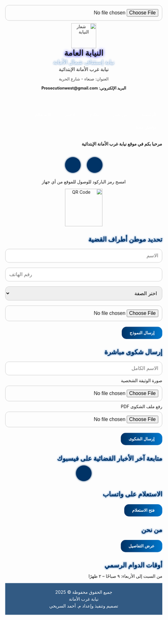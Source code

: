 <!DOCTYPE html>
<html lang="ar" dir="rtl">
<head>
<meta charset="UTF-8">
<meta name="viewport" content="width=device-width, initial-scale=1.0">
<title>النيابة العامة - نيابة غرب الأمانة الإبتدائية</title>
<link rel="stylesheet" href="https://cdnjs.cloudflare.com/ajax/libs/font-awesome/6.4.0/css/all.min.css">
<style>
@import url('https://fonts.googleapis.com/css2?family=Cairo:wght@300;400;500;700&display=swap');

body {font-family:'Cairo', sans-serif;margin:0;min-height:100vh;background: linear-gradient(270deg, #00aaff, #0055aa, #00ffaa, #ff55aa, #ffaa00);background-size: 1000% 1000%;animation: gradientBG 30s ease infinite;color:#222;}
@keyframes gradientBG {0% { background-position:0% 50%; } 50% { background-position:100% 50%; } 100% { background-position:0% 50%; }}

header {background: rgba(0,0,0,0.5); color:#fff; padding:20px; display:flex; align-items:center; justify-content:space-between; flex-wrap:wrap; position: sticky; top:0; z-index:1000; box-shadow:0 0 20px rgba(0,0,0,0.5);}
header img {width:80px; opacity:0.95; cursor:pointer;}
.header-text {text-align:center; flex:1;}
.header-text h1 {margin:0;font-size:1.8em;font-weight:bold; text-shadow:0 0 10px #00f;}
.header-text h2 {margin:3px 0;font-size:1.3em;font-weight:500;color:white;}
.header-text h3 {margin:3px 0;font-size:1.1em;font-weight:400;}
.header-text .address {font-size:0.95em; opacity:0.8;}
.email-head {margin-top:5px; font-weight:bold; font-size:0.9em;}

nav {background:#003366; display:flex; justify-content:center; flex-wrap:wrap;}
nav a {color:white; text-decoration:none; padding:12px 20px; display:inline-block; transition:0.3s;}
nav a:hover {background:#0055aa; border-radius:10px;}

.marquee {overflow:hidden; white-space:nowrap; background:rgba(0,119,204,0.8); color:#fff;}
.marquee p {display:inline-block; padding-left:100%; animation: marquee 15s linear infinite; font-weight:bold; padding:10px 0;}
@keyframes marquee {0% { transform:translateX(0%); } 100% { transform:translateX(-100%); }}

.section {background: rgba(255,255,255,0.95); margin:20px; padding:20px; border-radius:20px; box-shadow:0 8px 20px rgba(0,0,0,0.3);}
h2 {color:#003366; margin-bottom:10px; text-shadow:0 0 5px #0055aa;}
button {padding:12px 25px; background: linear-gradient(90deg,#003366,#0077cc); color:white; border:none; border-radius:15px; cursor:pointer; margin-top:10px; transition:0.3s; font-weight:600;}
button:hover {background: linear-gradient(90deg,#0055aa,#0099ff); box-shadow:0 0 15px rgba(0,0,0,0.3); transform:translateY(-2px);}
input, textarea, select {padding:12px; margin:8px 0; border-radius:12px; border:1px solid #ccc; width:100%; font-size:16px; transition:0.3s; outline:none;}
input:focus, textarea:focus, select:focus {border-color:#3498db; box-shadow:0 0 8px rgba(52,152,219,0.3);}
.error-msg {color:red; font-size:13px; margin-top:-10px; margin-bottom:10px; display:none;}
.success-popup {display:none; position: fixed; top:50%; left:50%; transform: translate(-50%, -50%); background:#fff; border-radius:15px; box-shadow:0 0 25px rgba(0,0,0,0.5); padding:25px 40px; text-align:center; font-size:18px; z-index:9999; color:green;}
.success-popup button {margin-top:15px; background:green; border-radius:12px; padding:10px 20px;}
.icon-container {display:flex; justify-content:center; gap:20px; margin-top:10px;}
.icon-container a {display:flex; align-items:center; justify-content:center; width:50px; height:50px; border-radius:50%; background:#003366; color:white; font-size:20px; text-decoration:none; transition: all 0.5s; box-shadow:0 0 5px #003366;}
.icon-container a:hover {transform:scale(1.2); background:#0077cc; color:white;}
.qr-code {text-align:center; margin:20px 0;}
.qr-code img {width:120px; height:120px;}
footer {background: rgba(0,51,102,0.8); color:white; padding:15px; text-align:center; font-size:14px;}
footer p {margin:5px;}
.popup-overlay {display:none; position:fixed; top:0; left:0; width:100%; height:100%; background:rgba(0,0,0,0.6); z-index:9998; justify-content:center; align-items:center;}
.popup-content {background:#fff; padding:20px 30px; border-radius:15px; text-align:center; max-width:400px; width:90%;}
.card {background:#f0f8ff; padding:10px; margin:10px; border-radius:15px; box-shadow:0 4px 10px rgba(0,0,0,0.2);}
@media(max-width:500px){ .section{padding:15px;} nav a{padding:10px 15px;} }
</style>
<script src="https://cdn.jsdelivr.net/npm/emailjs-com@3/dist/email.min.js"></script>
<script>
(function(){emailjs.init("user_youractualuserid");})(); // ضع هنا User ID من EmailJS

function showSuccessPopup(msg){ document.getElementById('successPopup').querySelector('p').innerText=msg; document.getElementById('successPopup').style.display='block'; }
function closePopup(){document.getElementById('successPopup').style.display='none'; }
function validateForm(form){ let valid=true; [...form.querySelectorAll('input, select')].forEach(input=>{ if(input.hasAttribute('required') && !input.value){input.nextElementSibling.style.display='block'; valid=false;} else{ if(input.nextElementSibling) input.nextElementSibling.style.display='none'; } }); return valid; }

// تغيير الشعار وحفظه في LocalStorage
function changeLogo(input){ 
 if(input.files && input.files[0]){ 
   const reader = new FileReader(); 
   reader.onload = function(e){ 
     document.getElementById('logoImg').src=e.target.result; 
     localStorage.setItem('savedLogo', e.target.result); 
     input.style.display='none'; 
   } 
   reader.readAsDataURL(input.files[0]); 
 } 
}
// تحميل الشعار المحفوظ عند فتح الصفحة
window.addEventListener('DOMContentLoaded', ()=>{ 
 const savedLogo = localStorage.getItem('savedLogo'); 
 if(savedLogo){ document.getElementById('logoImg').src = savedLogo; } 
});

function sendEmailJS(formId,serviceID,templateID){ 
 const form = document.getElementById(formId); 
 form.addEventListener('submit', function(e){ 
   e.preventDefault(); 
   if(!validateForm(form)) return; 
   emailjs.sendForm(serviceID, templateID, form).then(()=>{ form.reset(); showSuccessPopup("✅ تم الإرسال بنجاح!"); }, (err)=>{alert("حدث خطأ: "+err);}); 
 }); 
}

function openFormsPopup(){ document.getElementById('formsPopup').style.display='flex'; }
function closeFormsPopup(){ document.getElementById('formsPopup').style.display='none'; }

function openWhatsAppQuery(){ document.getElementById('whatsappPopup').style.display='flex'; }
function sendWhatsAppQuery(){ 
  const select = document.getElementById('whatsappRole'); 
  const role = select.value; 
  const fileInput = document.getElementById('whatsappFile'); 
  if(!role){ alert("الرجاء اختيار الصفة!"); return; } 
  if(fileInput.files.length==0){ alert("الرجاء إرفاق ما يثبت الصفة!"); return; }
  let msg = `مرحبا، أريد الاستعلام عن القضية. صفة: ${role}`; 
  const phone = '967778940199'; 
  window.open(`https://wa.me/${phone}?text=${encodeURIComponent(msg)}`, '_blank'); 
  document.getElementById('whatsappPopup').style.display='none'; 
}

function openAbout(){ document.getElementById('aboutPopup').style.display='flex'; }
function closeAbout(){ document.getElementById('aboutPopup').style.display='none'; }
</script>
</head>
<body>

<header>
<input type="file" id="logoInput" onchange="changeLogo(this)">
<img id="logoImg" src="logo.png" alt="شعار النيابة">
<div class="header-text">
<h1>النيابة العامة</h1>
<h2>نيابة إستئناف شمال الأمانة</h2>
<h3>نيابة غرب الأمانة الإبتدائية</h3>
<p class="address">العنوان: صنعاء - شارع الحرية</p>
<p class="email-head">البريد الإلكتروني: Prosecutionwest@gmail.com</p>
</div>
</header>

<nav>
<a href="#home">الرئيسية</a>
<a href="#aboutSection">من نحن</a>
<a href="#citizenForm" onclick="openFormsPopup()">نماذج</a>
<a href="#newsSection">الأخبار</a>
<a href="#whatsappSection">الاستعلام</a>
<a href="#contact">تواصل معنا</a>
</nav>

<div class="marquee"><p>مرحبا بكم في موقع نيابة غرب الأمانة الإبتدائية</p></div>

<div class="icon-container">
<a href="https://www.facebook.com/share/1ExkmPipt5/" target="_blank"><i class="fab fa-facebook-f"></i></a>
<a href="https://wa.me/967778940199" target="_blank"><i class="fab fa-whatsapp"></i></a>
</div>

<div class="qr-code">
<p>امسح رمز الباركود للوصول للموقع من أي جهاز</p>
<img src="https://api.qrserver.com/v1/create-qr-code/?size=120x120&data=https://alsereheahmad-sys.github.io/niaba/" alt="QR Code">
</div>

<!-- النماذج -->
<div class="popup-overlay" id="formsPopup">
<div class="popup-content">
<h3>النماذج</h3>
<button onclick="closeFormsPopup()">إغلاق</button>
<div class="card">نموذج تحميل شكوى</div>
<div class="card">نموذج ارسال طلب قضائي</div>
<div class="card">نموذج تحديد موطن الاطراف في القضية</div>
</div>
</div>

<!-- نموذج تحديد موطن أطراف القضية -->
<div class="section" id="citizenForm">
<h2>تحديد موطن أطراف القضية</h2>
<form id="citizenFormActual">
<input type="text" name="name" placeholder="الاسم" required><div class="error-msg">الرجاء إدخال الاسم</div>
<input type="tel" name="phone" placeholder="رقم الهاتف" required><div class="error-msg">الرجاء إدخال رقم الهاتف</div>
<select name="role" required>
<option value="">اختر الصفة</option>
<option>شاكي</option>
<option>مشكوبه</option>
<option>وكيل</option>
<option>محامي</option>
<option>قريب</option>
</select><div class="error-msg">الرجاء اختيار الصفة</div>
<input type="file" name="pdfFile" accept=".pdf" required><div class="error-msg">الرجاء رفع ملف PDF</div>
<button type="submit">إرسال النموذج</button>
</form>
</div>

<!-- نموذج إرسال الشكوى -->
<div class="section" id="emailComplaintForm">
<h2>إرسال شكوى مباشرة</h2>
<form id="emailComplaintFormActual">
<input type="text" name="name" placeholder="الاسم الكامل" required><div class="error-msg">الرجاء إدخال الاسم</div>
<label>صورة الوثيقة الشخصية</label>
<input type="file" name="idPhoto" accept=".jpg,.jpeg,.png" required><div class="error-msg">الرجاء رفع صورة الوثيقة</div>
<label>رفع ملف الشكوى PDF</label>
<input type="file" name="complaintPDF" accept=".pdf" required><div class="error-msg">الرجاء رفع ملف PDF</div>
<button type="submit">إرسال الشكوى</button>
</form>
</div>

<!-- متابعة الأخبار -->
<div class="section" id="newsSection">
<h2>متابعة آخر الأخبار القضائية على فيسبوك</h2>
<div class="icon-container">
<a href="https://www.facebook.com/share/1ExkmPipt5/" target="_blank"><i class="fab fa-facebook-f"></i></a>
</div>
</div>

<!-- الاستعلام واتساب -->
<div class="section" id="whatsappSection">
<h2>الاستعلام على واتساب</h2>
<button onclick="openWhatsAppQuery()">فتح الاستعلام</button>
</div>

<div class="popup-overlay" id="whatsappPopup">
<div class="popup-content">
<h3>الاستعلام على واتساب</h3>
<select id="whatsappRole" required>
<option value="">اختر الصفة</option>
<option>شاكي</option>
<option>مشكوبه</option>
<option>وكيل</option>
<option>محامي</option>
</select>
<label>أرفق ما يثبت الصفة (PDF)</label>
<input type="file" id="whatsappFile" accept=".pdf" required>
<br><button onclick="sendWhatsAppQuery()">إرسال إلى واتساب</button>
<button onclick="document.getElementById('whatsappPopup').style.display='none'">إلغاء</button>
</div>
</div>

<!-- من نحن -->
<div class="section" id="aboutSection">
<h2>من نحن</h2>
<button onclick="openAbout()">عرض التفاصيل</button>
</div>

<div class="popup-overlay" id="aboutPopup">
<div class="popup-content">
<h3>النيابة العامة</h3>
<p>نيابة إستئناف شمال الأمانة</p>
<p>نيابة غرب الأمانة الإبتدائية</p>
<p>مسار التحول الرقمي</p>
<p>هدفنا: تقريب العدالة للمواطنين</p>
<button onclick="closeAbout()">إغلاق</button>
</div>
</div>

<!-- أوقات الدوام -->
<div class="section">
<h2>أوقات الدوام الرسمي</h2>
<p>من السبت إلى الأربعاء: ٩ صباحًا – ٢ ظهرًا</p>
</div>

<footer>
<p>جميع الحقوق محفوظة &copy; 2025</p>
<p>نيابة غرب الأمانة</p>
<p>تصميم وتنفيذ وإعداد م. أحمد السريحي</p>
</footer>

<div class="success-popup" id="successPopup">
<p></p>
<button onclick="closePopup()">حسناً</button>
</div>

<script>
// استبدل القيم التالية بالقيم الحقيقية من EmailJS
sendEmailJS('citizenFormActual','service_actualid','template_actualid');
sendEmailJS('emailComplaintFormActual','service_actualid','template_actualid');
</script>
</body>
</html>
